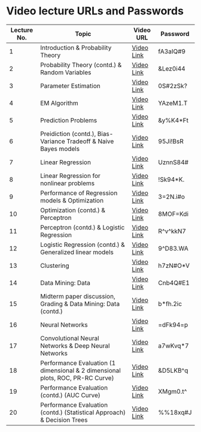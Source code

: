 # Video lecture URLs and Passwords

|Lecture No.| Topic | Video URL | Password |
| --------- | ----- | --------- | -------- |
| 1 | Introduction & Probability Theory | [Video Link](https://northeastern.zoom.us/rec/play/PT4IPq8lo7qKTMO_5ZBWH3r3LezW9iyAlqonMpPWCvcMQ72lJFl5izXKA2qKpgUjfynxdkaHx83XrPEr.A5CP8J8bIn8Wx8ir) | fA3aIQ#9 |
| 2 | Probability Theory (contd.) & Random Variables | [Video Link](https://northeastern.zoom.us/rec/play/BMye_T4mihnoTRB42x1lRBP68pXahVgUnsmA-HNX5IrGV2K3_-v3SbkJobLfxGoUX8zuSI0j8ADbC3Ui.Jbl_alR7oHxLmoc3) | &Lez0i44 |
| 3 | Parameter Estimation | [Video Link](https://northeastern.zoom.us/rec/play/10HTmYrpJiYYLqIegaicnxoa4wf2kv9CYyve-BY9H_kTze1bn-VTac6Q4YzaZdlQfSFt08wCv_dN9MnF.-LRy5256hOs2khwf) | 0S#2zSk? |
| 4 | EM Algorithm | [Video Link](https://northeastern.zoom.us/rec/play/k_Pgm4RqABEUEcztcZOMJWFhiWaKue2QVu8pL1WC8w067rwXrj-Au4sFM8xid11mg3YagWPHgJTnqwgz.I_RMjPgn0qd7ju9W) | YAzeM1.T |
| 5 | Prediction Problems | [Video Link](https://northeastern.zoom.us/rec/play/hxe2u0LYu8A_q-OpVkcEknV_sJN0Kq1XL7lgrSqJ9uRg2n9uKCdj8vsf1rRVC70GHjBKOMZzZlDmbgZz.k0y4Z1dgfLA-KAdD) | &y%K4\*Ft |
| 6 | Preidiction (contd.), Bias-Variance Tradeoff & Naive Bayes models | [Video Link](https://northeastern.zoom.us/rec/play/k7_j7mPZTd8fAgC7TgQ1J-YYx8QZ3L5FIbgCpiTGIVJP5T9oeS40OmyYdmKX387YhniYKWZFKLT90Pn0.gGqT2udXifxhazm6) | 95Ji!BsR |
| 7 | Linear Regression | [Video Link](https://northeastern.zoom.us/rec/play/FG7XOnSnMKyMhgsZMNb4Kz8nRbnJD_bR7wt-XK7XEG-pqf7muuM73ZDmisbWWUJDSa70GojgFyiqCnk-.NzW5g1ssZ5RFN9Fb) | UznnS84# |
| 8 | Linear Regression for nonlinear problems | [Video Link](https://northeastern.zoom.us/rec/play/FpzWqiVyPiL4AYhL5ofp1Hz5WwXUlbzt5gLeQz-of92sMYObDwO9u3x4bLOp5TFqiku4wPfwSbf6Mc7m.6M7aGS48HaYmIECJ) | !Sk94\*K. |
| 9 | Performance of Regression models & Optimization | [Video Link](https://northeastern.zoom.us/rec/play/aZ-FmgSphd5fb2hDez5xdtKCb3Sx8zORYBMMbsBLOQ8zEo06dIbaMOelVo1EYMU5tfC5BXX8Yowd8YK4.iedWC_d6wsO_UBz-) | 3=2N.i#o |
| 10 | Optimization (contd.) & Perceptron | [Video Link](https://northeastern.zoom.us/rec/play/PpXT8fSWzxSsHqHBtVwYD7uCA4T7oentzLhrpjR-ihv_F6T7p2RwJ8ZJDgcUEolVgGeXuano0KIT8lOB.7NBRa7Ui9FroeWWd) | 8MOF=Kdi |
| 11 | Perceptron (contd.) & Logistic Regression | [Video Link](https://northeastern.zoom.us/rec/play/EHdHEFHzIdE6HxXNE_7DVy8dly3iJtQb5-HpeJ58BpSjL0YMVd-DnEg4yVTMe4uRPaZNhFRRMxr6SuTS.d3DJMsK4yANVRtb6) | R^v^kkN7 |
| 12 | Logistic Regression (contd.) & Generalized linear models | [Video Link](https://northeastern.zoom.us/rec/play/iMzsCJgk_ZxXdlU_aoIgwihwM2V48Zt732T4-kA6yTgOHe8NYboGIju92Mfw8sj7odfFpzyAQ3lr8VZj.u19RRepvLSTt0gHY) | 9^D83.WA |
| 13 | Clustering | [Video Link](https://northeastern.zoom.us/rec/play/9TctLX2qX4ob7VuQpGfPHxqqoQrOyEIJ5tvLaTb-CrTuu0yze2vKAExRGGj3VC8-qaR922KdaVdriFXA.8IFksscmUYTzJd-I) | h7zN#O\*V |
| 14 | Data Mining: Data | [Video Link](https://northeastern.zoom.us/rec/play/5y7SVrrOOmHlTQHN-DsQjTKM4BIM796XqK_BLWE9l2N_MtlxAGoCwH_M0mplyeHu0-qgMl7sHWeiOyC4.vlhzwCs-6uncvAin) | Cnb4Q#E1 |
| 15 | Midterm paper discussion, Grading & Data Mining: Data (contd.) | [Video Link](https://northeastern.zoom.us/rec/play/hSoNUQJIu8BOVbgSdYaUV123g0Dv6XQJzpcmyIt6h33MZdtH6aee1DjZFYA3i7fhfDsVzEPYzWK_u7mh.SS3ZeNWmAh2VZ6rN) | b\*fh.2ic |
| 16 | Neural Networks | [Video Link](https://northeastern.zoom.us/rec/play/I6_5K95IcUoC0_7RKC8TzwqwkjgRo-I4WcMP24dEvcZ5Sb3CMbu01A_2SwgzwGdM55XP0IJObIyQdF5u._fmUrXotVAQMqtMr) | =dFk94=p |
| 17 | Convolutional Neural Networks & Deep Neural Networks | [Video Link](https://northeastern.zoom.us/rec/play/mEYLk6p_QvlpY3usWeQnAvn3Kctb1lQvDtEv_RMl3WsQ60fixVfnSHiCldiJc9ZBBK-2SgQg_BFbAUKG.GIoHsWqPtnSXLiuY) | a7wKvq\*7 |
| 18 | Performance Evaluation (1 dimensional & 2 dimensional plots, ROC, PR-RC Curve) | [Video Link](https://northeastern.zoom.us/rec/play/GZDzylN1Ajg1EEBghmYtcTa1icG-RDEFvZz06vX6NpoWx_8kL4NqHWwoiHwmoMDFAa8idwBUQ4JpkkVW.xuKMyv-PMBfIJH2L) | &D5LKB^q |
| 19 | Performance Evaluation (contd.) (AUC Curve) | [Video Link](https://northeastern.zoom.us/rec/play/HaQQNhbIIg5YB5TBOyNvMr-mnCWjLRFhXSWdO0AhqVtNwwbhnyaB7ygXkg12xssTh62FeBeTxenG4ats.MOPwMkFQOSnUWhqY) | XMgm0.t^ |
| 20 | Performance Evaluation (contd.) (Statistical Approach) & Decision Trees | [Video Link](https://northeastern.zoom.us/rec/play/HnPGJfyOGYrPIKEyUCrApEskowjFmwvKSQ77sMRjxrDahbXACeW3OKkourNvMQOBk1C072zB1oeOISAY.gLd5U8kl4N2eRt6j) | %%18xq#J |

